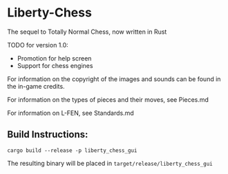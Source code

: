# Liberty-Chess

The sequel to Totally Normal Chess, now written in Rust

TODO for version 1.0:
- Promotion for help screen
- Support for chess engines

For information on the copyright of the images and sounds can be found in the in-game credits.

For information on the types of pieces and their moves, see Pieces.md

For information on L-FEN, see Standards.md

## Build Instructions:

`cargo build --release -p liberty_chess_gui`

The resulting binary will be placed in `target/release/liberty_chess_gui`
